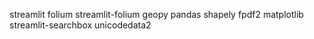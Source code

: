 streamlit
folium
streamlit-folium
geopy
pandas
shapely
fpdf2
matplotlib
streamlit-searchbox
unicodedata2
